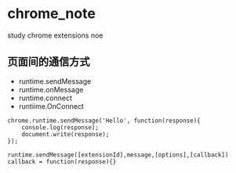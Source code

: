 # chrome_note
study chrome extensions noe

## 页面间的通信方式 ##
- runtime.sendMessage
- runtime.onMessage
- runtime.connect
- runtiime.OnConnect

```
chrome.runtime.sendMessage('Hello', function(response){
	console.log(response);																	
    document.write(response);
});
```
`runtime.sendMessage([extensionId],message,[options],[callback])`
`callback = function(response){}`
